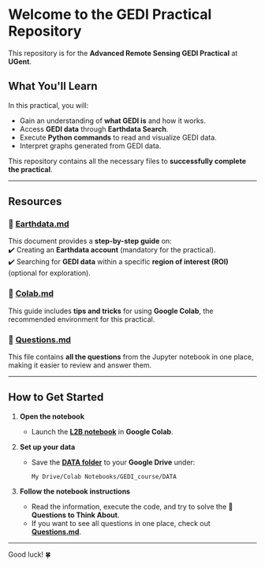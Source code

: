 # Welcome to the GEDI Practical Repository  

This repository is for the **Advanced Remote Sensing GEDI Practical** at **UGent**.  

## What You'll Learn  

In this practical, you will:  
- Gain an understanding of **what GEDI is** and how it works.  
- Access **GEDI data** through **Earthdata Search**.  
- Execute **Python commands** to read and visualize GEDI data.  
- Interpret graphs generated from GEDI data.  

This repository contains all the necessary files to **successfully complete the practical**.  

---

## Resources  

### 📌 [Earthdata.md](https://github.com/gdeslo/GEDI_course/blob/notebook/earthdata.md)  
This document provides a **step-by-step guide** on:  
✔️ Creating an **Earthdata account** (mandatory for the practical).  
✔️ Searching for **GEDI data** within a specific **region of interest (ROI)** (optional for exploration).  

### 📌 [Colab.md](https://github.com/gdeslo/GEDI_course/blob/notebook/colab.md)  
This guide includes **tips and tricks** for using **Google Colab**, the recommended environment for this practical.  

### 📌 [Questions.md](https://github.com/gdeslo/GEDI_course/blob/notebook/Questions.md)  
This file contains **all the questions** from the Jupyter notebook in one place, making it easier to review and answer them.  

---

## How to Get Started  

1. **Open the notebook**  
   - Launch the **[L2B notebook](https://github.com/gdeslo/GEDI_course/blob/notebook/GEDI_OZ_L2B_V2.ipynb)** in **Google Colab**.  

2. **Set up your data**  
   - Save the **[DATA folder](https://github.com/gdeslo/GEDI_course/tree/notebook/DATA)** to your **Google Drive** under:  
     ```
     My Drive/Colab Notebooks/GEDI_course/DATA
     ```

3. **Follow the notebook instructions**  
   - Read the information, execute the code, and try to solve the **🧐 Questions to Think About**.  
   - If you want to see all questions in one place, check out **[Questions.md](https://github.com/gdeslo/GEDI_course/blob/notebook/Questions.md)**.  

---

Good luck! 🍀  

